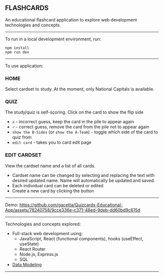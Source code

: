 ## FLASHCARDS

An educational flashcard application to explore web development technologies and concepts.

---

To run in a local development environment, run:

```
npm install
npm run dev
```

---

To use application:

### HOME

Select cardset to study. At the moment, only National Capitals is available.

### QUIZ

The study/quiz is self-scoring. Click on the card to show the flip side

- `x` - incorrect guess, keep the card in the pile to appear again
- `✓` - correct guess, remove the card from the pile not to appear again
- `show the B-Sides` (or `show the A-Team`) - toggle which side of the card to quiz from
- `edit card` - takes you to card edit page

### EDIT CARDSET

View the cardset name and a list of all cards.

- Cardset name can be changed by selecting and replacing the text with desired updated name. Name will automatically be updated and saved.
- Each individual card can be deleted or edited
- Create a new card by clicking the button

---

Demo:
https://github.com/gacetta/Quizcards-Educational-App/assets/78240758/9cce336e-c371-48ed-9deb-dd60bd9c615d

---

Technologies and concepts explored:

- Full-stack web development using:
  - JavaScript, React (functional components), hooks (useEffect, useState)
  - React Router
  - Node.js, Express.js
  - SQL
- [Data Modeling](https://drawsql.app/teams/gacetta/diagrams/flashcards)

---
